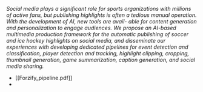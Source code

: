 
_Social media plays a significant role for sports organizations with millions of active fans, but publishing highlights is often a tedious manual operation. With the development of AI, new tools are avail- able for content generation and personalization to engage audiences. We propose an AI-based multimedia production framework for the automatic publishing of soccer and ice hockey highlights on social media, and disseminate our experiences with developing dedicated pipelines for event detection and classification, player detection and tracking, highlight clipping, cropping, thumbnail generation, game summarization, caption generation, and social media sharing._

* [[Forzify_pipeline.pdf]]
* 